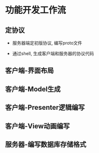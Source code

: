 # 功能开发工作流

## 定协议
* 服务器端定初版协议, 编写proto文件

* 通过shell, 生成客户端和服务器的协议代码

## 客户端-界面布局

## 客户端-Model生成

## 客户端-Presenter逻辑编写

## 客户端-View动画编写

## 服务器-编写数据库存储格式